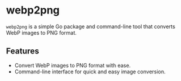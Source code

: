# webp2png

`webp2png` is a simple Go package and command-line tool that converts WebP images to PNG format.

## Features

- Convert WebP images to PNG format with ease.
- Command-line interface for quick and easy image conversion.
